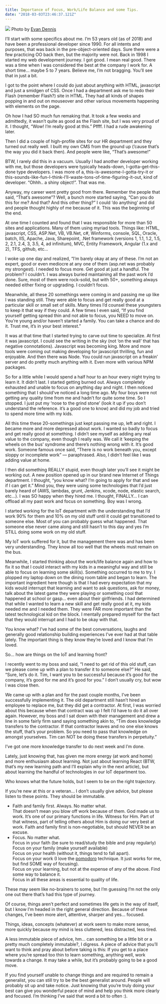 ```yaml
---
title: Importance of Focus, Work/Life Balance and some Tips.
date: "2018-03-03T23:46:37.121Z"
---
```

![](https://cdn-images-1.medium.com/max/1280/0*5Dx0ccSNf9TcUePX.)
<span class="figcaption_hack">Photo by [Evan
Dennis](https://unsplash.com/@evan__bray?utm_source=medium&utm_medium=referral)</span>

I’ll start with some specifics about me. I’m 53 years old (as of 2018) and have
been a professional developer since 1990. For all intents and purposes, that was
back in the pre-object-oriented days. Sure there were a few practicing OO back
then, but the majority were not. Back in 1998 I started my web development
journey. I got good. I mean real good. There was a time when I was considered
the best at the company I work for. A short time… maybe 5 to 7 years. Believe
me, I’m not bragging. You’ll see that in just a bit.

I got to the point where I could do just about anything with HTML, javascript
and just a smidgen of CSS. Once I had a department ask me to redo their Flash
(remember Flash?) site in HTML. They had all kinds of shapes popping in and out
on mouseover and other various movements happening with elements on the page.

Oh how I had SO much fun remaking that. It took a few weeks and admittedly, it
wasn’t quite as good as the Flash site, but I was very proud of it. I thought,
“Wow! I’m really good at this.” Pffff. I had a rude awakening later.

Then I did a couple of high-profile sites for our HR department and they turned
out really well. I built my own CMS from the ground up (’cause that’s the way
you did it back then). And people were like, “That’s awesome!”

BTW, I rarely did this in a vacuum. Usually I had another developer working with
me, but those developers were typically heads-down, I-gotta-get-this-done type
developers. I was more of a, this-is-awesome-I-gotta-try-it or
this-sounds-like-fun-I-think-I’ll-waste-tons-of-time-figuring-it-out, kind of
developer. “Ohhh.. a shiny object!”. That was me.

Anyway, my career went pretty good from there. Remember the people that said,
“That’s awesome”? Well, a bunch more started saying, “Can you do this for me?
And that? And this other thing?” I could ‘do anything’ and did and people
thought highly of me because of it. This was the beginning of the end.

At one time I counted and found that I was responsible for more than 50 sites
and applications. Many of them using myriad tools. Things like: HTML,
javascript, CSS, ASP.Net, VB, VB.Net, c#, Winforms, console, SQL, Oracle, batch,
IIS, Apache, Java, Sharepoint, .Net framework (versions 1, 1.1, 1.2, 1.5, 2,
2.1, 2.4, 3, 3.5, 4, ad infinitum), MVC, Entity Framework, Angular (1.x and 2),
TFS, github, etc...

I woke up one day and realized, “I’m barely okay at any of these. I’m not an
expert, good or even mediocre at any one of them (asp.net was probably my
strongest). I needed to focus more. Get good at just a handful. The problem? I
couldn’t. I was always buried maintaining all the past work I’d done. Sure, most
of them were rock-solid, but with 50+, something always needed either fixing or
upgrading. I couldn’t focus.

Meanwhile, all these 20 somethings were coming in and passing me up like I was
standing still. They were able to focus and get really good at a particular
skill or small set of skills. Many times I’d counsel these youngsters to keep it
that way if they could. A few times I even said, “If you find yourself getting
spread thin and not able to focus, you NEED to move on. You’re young and/or
haven’t started a family. You can take a chance and do it. Trust me, it’s in
your best interest.”

It was at that time that I started trying to carve out time to specialize. At
first it was javascript. I could see the writing in the sky (not ‘on the wall’
that has negative connotations). Javascript was becoming king. More and more
tools were coming out making developing for javascript thrilling, fun and
enjoyable. And then there was Node. You could run javascript on a freakin’
server and do pretty much anything with it. Even more with various NPM packages.

So for a little while I would spend a half hour to an hour every night trying to
learn it. It didn’t last. I started getting burned out. Always completely
exhausted and unable to focus on anything day and night. I then noticed
something that I should’ve noticed a long time ago. My four boys were not
getting any quality time from me and hadn’t for quite some time. So I stopped. I
just put my ‘nose to the grind stone’ (look it up if you don’t understand the
reference. it’s a good one to know) and did my job and tried to spend more time
with my kids.

All this time these 20-somethings just kept passing me up, left and right. I
became more and more depressed about work. I wanted so badly to focus and get
really good at something. I didn’t see myself as adding any real value to the
company, even though I really was. We call it ‘keeping the wheels on the bus’
syndrome and there’s nothing wrong with it. It’s good work. Someone famous once
said, “There is no work beneath you, except sloppy or incomplete work” —
paraphrased. Also, I didn’t feel like I was adding value at home.

I then did something REALLY stupid, even though later you’ll see it might be
working out. A new position opened up in our brand new Internet of Things
department. I thought, “you know what? I’m going to apply for that and see if I
can get it.” Mind you, they were using some technologies that I’d just barely
heard of (AWS, lambdas, grunt, Jenkins, xcode, node, elastic search, etc…). I
was SO happy when they hired me. I thought, FINALLY… I can offload all my past
work and focus on something. Boy was I wrong.

I started working for the IoT department with the understanding that I’d work
90% for them and 10% on my old stuff until it could get transitioned to someone
else. Most of you can probably guess what happened. That someone else never came
along and still hasn’t to this day and yes I’m STILL doing some work on my old
stuff.

My IoT work suffered for it, but the management there was and has been very
understanding. They know all too well that the wheels must remain on the bus.

Meanwhile, I started thinking about the work/life balance again and how to fix
it so that I could interact with my kids in a meaningful way and still be able
to focus on learning some skill(s). Something occurred to me to try. I plopped
my laptop down on the dining room table and began to learn. The important
ingredient here though is that I had every expectation that my kids would
interrupt that learning and want to ask questions, ask for money, talk about the
latest game they were playing or something cool that happened at school or gasp…
even about their girlfriends. I had determined that while I wanted to learn a
new skill and get really good at it, my kids needed me and I needed them. They
were FAR more important than the latest technological kid on the block. I
mentally prepared myself for the fact that they would interrupt and I had to be
okay with that.

You know what? I’ve had some of the best conversations, laughs and generally
good relationship building experiences I’ve ever had at that table lately. The
important thing is they know they’re loved and I know that I’m loved.

So… how are things on the IoT and learning front?

I recently went to my boss and said, “I need to get rid of this old stuff, can
we please come up with a plan to transfer it to someone else?” He said, “Sure,
let’s do it. Tim, I want you to be successful because it’s good for the company,
it’s good for me and it’s good for you.” I don’t usually cry, but wow I was
close then.

We came up with a plan and for the past couple months, I’ve been successfully
implementing it. The old department still hasn’t hired an employee to replace
me, but they did get a contractor. At first, I was worried about this because
when that contract was up I felt I’d have to do it all over again. However, my
boss and I sat down with their management and drew a line in some fairly firm
sand saying something akin to, “Tim does knowledge transfers to the contractor.
If that contractor leaves and no one else knows the stuff, that’s your problem.
So you need to pass that knowledge on amongst yourselves. Tim can NOT be doing
these transfers in perpetuity.”

I’ve got one more knowledge transfer to do next week and I’m done.

Lately, just knowing that, has given me more energy (at work and home) and more
enthusiasm about learning. Not just about learning React (BTW, that’s my new
learning path and I’ll explain why in the next article), but about learning the
handful of technologies in our IoT department too.

Who knows what the future holds, but I seem to be on the right trajectory.

If you’re new at this or a veteran… I don’t usually give advice, but please
listen to these points. They should be immutable.

* Faith and family first. Always. No matter what.<br> That doesn’t mean you blow
off work because of them. God made us to work. It’s one of our primary functions
in life. Witness for Him. Part of that witness, part of telling others about Him
is doing our very best at work. Faith and family first is non-negotiable, but
should NEVER be an excuse.
* Focus. No matter what.<br> Focus in your faith (be sure to read/study the bible
and pray regularly)<br> Focus on your family (make yourself available)<br> Focus
on your health (without it, things tend to fall apart).<br> Focus on your work
(I love the
[pomodoro](https://www.google.com/url?sa=t&rct=j&q=&esrc=s&source=web&cd=4&cad=rja&uact=8&ved=0ahUKEwjl_uT3xNDZAhVF3FMKHSbuDFgQFghTMAM&url=https://en.wikipedia.org/wiki/Pomodoro_Technique&usg=AOvVaw2-nvyY6oBMewQ5_5WD-vmm)
technique. It just works for me, but find SOME way of focusing).<br> Focus on
your learning, but not at the expense of any of the above. Find some way to
balance it.<br> Focus in all these areas is essential to quality of life.

These may seem like no-brainers to some, but I’m guessing I’m not the only one
out there that’s had this type of journey.

Of course, things aren’t perfect and sometimes life gets in the way of itself,
but I know I’m headed in the right general direction. Because of these changes,
I’ve been more alert, attentive, sharper and yes… focused.

Things, ideas, concepts (whatever) at work seem to make more sense, more quickly
because my mind is less cluttered, less distracted, less tired.

A less immutable piece of advice, hm… can something be a little bit or a pretty
much completely immutable?, I digress. A piece of advice that you’ll want to
think and pray about before taking is this: If you get to a place where you’re
spread too thin to learn something, anything well, work towards a change. It may
take a while, but it’s probably going to be a good move.

If you find yourself unable to change things and are required to remain a
generalist, you can still try to be the best generalist around. People will
probably sit up and take notice. Just knowing that you’re truly doing your best
can give you wonderful peace of mind and help you think more clearly and
focused. I’m thinking I’ve said that word a bit to often :).

